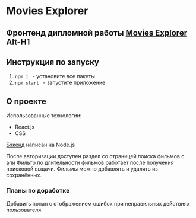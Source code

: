 # Movies Explorer
Фронтенд дипломной работы [Movies Explorer](https://diploma.nomoredomains.monster)
Alt-H1
------
## Инструкция по запуску 
1. ```npm i ``` - установите все пакеты
2. ```npm start ``` - запустите приложение

## О проекте
Использованные технологии:
* React.js 
* CSS  

[Бэкенд](https://github.com/VladislavKondratjev/movies-explorer-api) написан на Node.js

После авторизации доступен раздел со страницей поиска фильмов с [апи](https://api.nomoreparties.co/beatfilm-movies) 
Фильтр по длительности фильмов работает после получения поисковой выдачи. Фильмы можно добавлять и удалять из сохранённых. 

### Планы по доработке 
Добавить попап с отображением ошибок при неправильных действиях пользователя.